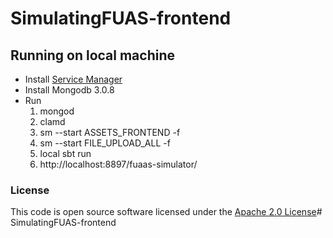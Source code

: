 # SimulatingFUAS-frontend

Running on local machine
------------------------------

* Install [Service Manager](https://confluence.tools.tax.service.gov.uk/display/DTRG/04+Service+Manager+Setup)
* Install Mongodb 3.0.8
* Run
    1. mongod
    2. clamd
    3. sm --start ASSETS_FRONTEND -f
    4. sm --start FILE_UPLOAD_ALL -f
    5. local sbt run
    6. http://localhost:8897/fuaas-simulator/
    

### License

This code is open source software licensed under the [Apache 2.0 License]("http://www.apache.org/licenses/LICENSE-2.0.html")# SimulatingFUAS-frontend
